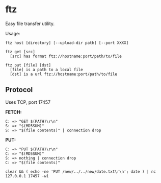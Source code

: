 # ftz

Easy file transfer utility.

Usage:

```
ftz host [directory] [--upload-dir path] [--port XXXX]

ftz get [src]
  [src] has format ftz://hostname:port/path/to/file

ftz put [file] [dst]
  [file] is a path to a local file
  [dst] is a url ftz://hostname:port/path/to/file
```

## Protocol

Uses TCP, port 17457

**FETCH:**
```
C: => "GET $(PATH)\r\n"
S: => "$(MD5SUM)"
S: => "$(file contents)" | connection drop
```

**PUT:**
```
C: => "PUT $(PATH)\r\n"
C: => "$(MD5SUM)"
S: => nothing | connection drop
C: => "$(file contents)"
```

```
clear && ( echo -ne 'PUT /new/../../new/date.txt\r\n'; date ) | nc 127.0.0.1 17457 -w1 
```